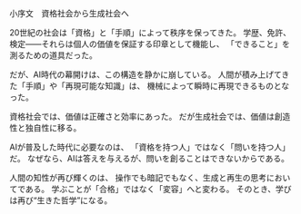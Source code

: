 小序文　資格社会から生成社会へ

20世紀の社会は「資格」と「手順」によって秩序を保ってきた。
学歴、免許、検定――それらは個人の価値を保証する印章として機能し、
「できること」を測るための道具だった。

だが、AI時代の幕開けは、この構造を静かに崩している。
人間が積み上げてきた「手順」や「再現可能な知識」は、
機械によって瞬時に再現できるものとなった。

資格社会では、価値は正確さと効率にあった。
だが生成社会では、価値は創造性と独自性に移る。

AIが普及した時代に必要なのは、
「資格を持つ人」ではなく「問いを持つ人」だ。
なぜなら、AIは答えを与えるが、問いを創ることはできないからである。

人間の知性が再び輝くのは、
操作でも暗記でもなく、生成と再生の思考においてである。
学ぶことが「合格」ではなく「変容」へと変わる。
そのとき、学びは再び“生きた哲学”になる。
